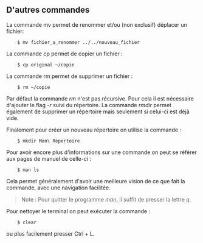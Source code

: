 ## D'autres commandes

La commande mv permet de renommer et/ou (non exclusif) déplacer un fichier:
```bash,ignore
    $ mv fichier_a_renommer ../../nouveau_fichier
```
La commande cp permet de copier un fichier :
```bash,ignore
    $ cp original ~/copie
```
La commande rm permet de supprimer un fichier :
```bash,ignore
    $ rm ~/copie
```
Par défaut la commande *rm* n'est pas récursive. Pour cela il est nécessaire d'ajouter le flag *-r* suivi du répertoire. La
commande *rmdir* permet également de supprimer un répertoire mais seulement si celui-ci est déjà vide.

Finalement pour créer un nouveau répertoire on utilise la commande :
```bash,ignore
    $ mkdir Mon\ Repertoire
```
Pour avoir encore plus d'informations sur une commande on peut se référer aux pages de manuel de celle-ci :
```bash,ignore
    $ man ls
```
Cela permet généralement d'avoir une meilleure vision de ce que fait la commande, avec une navigation facilitée.

> Note : Pour quitter le programme *man*, il suffit de presser la lettre *q*.

Pour nettoyer le terminal on peut exécuter la commande :
```bash,ignore
    $ clear
```
ou plus facilement presser Ctrl + L.
